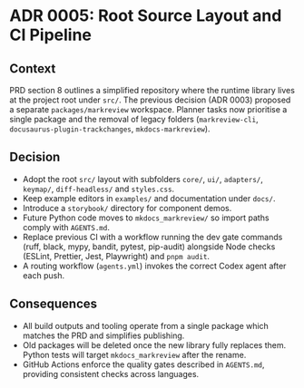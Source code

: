 # ADR 0005: Root Source Layout and CI Pipeline

## Context

PRD section 8 outlines a simplified repository where the runtime library lives at the project root under `src/`. The previous decision (ADR 0003) proposed a separate `packages/markreview` workspace. Planner tasks now prioritise a single package and the removal of legacy folders (`markreview-cli`, `docusaurus-plugin-trackchanges`, `mkdocs-markreview`).

## Decision

- Adopt the root `src/` layout with subfolders `core/`, `ui/`, `adapters/`, `keymap/`, `diff-headless/` and `styles.css`.
- Keep example editors in `examples/` and documentation under `docs/`.
- Introduce a `storybook/` directory for component demos.
- Future Python code moves to `mkdocs_markreview/` so import paths comply with `AGENTS.md`.
- Replace previous CI with a workflow running the dev gate commands (ruff, black, mypy, bandit, pytest, pip-audit) alongside Node checks (ESLint, Prettier, Jest, Playwright) and `pnpm audit`.
- A routing workflow (`agents.yml`) invokes the correct Codex agent after each push.

## Consequences

- All build outputs and tooling operate from a single package which matches the PRD and simplifies publishing.
- Old packages will be deleted once the new library fully replaces them. Python tests will target `mkdocs_markreview` after the rename.
- GitHub Actions enforce the quality gates described in `AGENTS.md`, providing consistent checks across languages.
